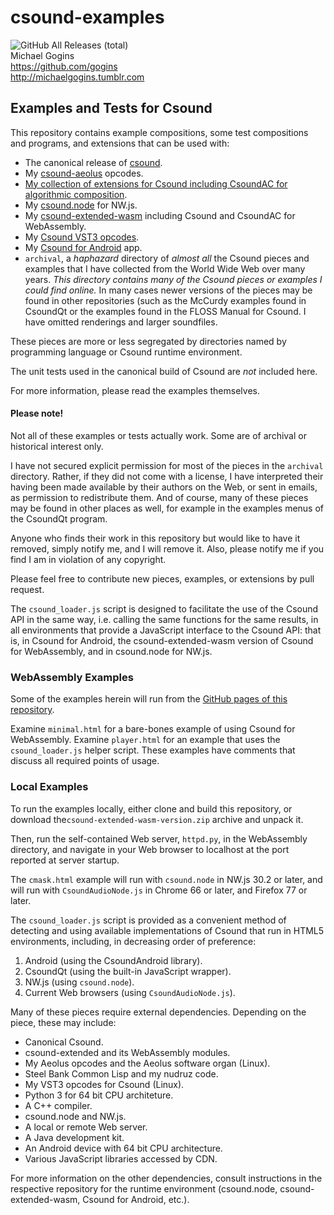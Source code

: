 # csound-examples
![GitHub All Releases (total)](https://img.shields.io/github/downloads/gogins/csound-examples/total.svg)<br>
Michael Gogins<br>
https://github.com/gogins<br>
http://michaelgogins.tumblr.com

## Examples and Tests for Csound

This repository contains example compositions, some test compositions and 
programs, and extensions that can be used with: 
 - The canonical release of [csound](https://github.com/csound/csound).
 - My [csound-aeolus](https://github.com/gogins/csound-aeolus) opcodes.
 - [My collection of extensions for Csound including CsoundAC for algorithmic composition](https://github.com/gogins/csound-extended). 
 - My [csound.node](https://github.com/gogins/csound-extended/tree/develop/csound.node) for NW.js.
 - My [csound-extended-wasm](https://github.com/gogins/csound-extended/tree/develop/WebAssembly) including Csound and CsoundAC for WebAssembly. 
 - My [Csound VST3 opcodes](https://github.com/gogins/csound-vst3-opcodes).
 - My [Csound for Android](https://github.com/gogins/csound-android) app.
 - `archival`, a _haphazard_ directory of _almost all_ the Csound pieces and examples that 
   I have collected from the World Wide Web over many years. _This directory 
   contains many of the Csound pieces or examples I could find online._ In 
   many cases newer versions of the pieces may be found in other repositories (such as the 
   McCurdy examples found in CsoundQt or the examples found in the FLOSS Manual 
   for Csound. I have omitted renderings and larger soundfiles.

These pieces are more or less segregated by directories named by programming 
language or Csound runtime environment.

The unit tests used in the canonical build of Csound are _not_ included here.

For more information, please read the examples themselves.

#### Please note!

Not all of these examples or tests actually work. Some are of archival 
or historical interest only.

I have not secured explicit permission for most of the pieces in the `archival` 
directory. Rather, if they did not come with a license, I have interpreted 
their having been made available by their authors on the Web, or sent in 
emails, as permission to redistribute them. And of course, many of these 
pieces may be found in other places as well, for example in the examples menus 
of the CsoundQt program.

Anyone who finds their work in this repository but would like to have it 
removed, simply notify me, and I will remove it. Also, please notify me if you 
find I am in violation of any copyright.

Please feel free to contribute new pieces, examples, or extensions by pull 
request.

The `csound_loader.js` script is designed to facilitate the use of the Csound 
API in the same way, i.e. calling the same functions for the same results, in 
all environments that provide a JavaScript interface to the Csound API: that 
is, in Csound for Android, the csound-extended-wasm version of Csound for 
WebAssembly, and in csound.node for NW.js.

### WebAssembly Examples

Some of the examples herein will run from the [GitHub pages of this 
repository](https://gogins.github.io/csound-examples/). 

Examine `minimal.html` for a bare-bones example of using Csound for 
WebAssembly. Examine `player.html` for an example that uses the 
`csound_loader.js` helper script. These examples have comments that 
discuss all required points of usage.

### Local Examples

To run the examples locally, either clone and build this repository, or 
download the`csound-extended-wasm-version.zip` archive and unpack it.

Then, run the self-contained Web server, `httpd.py`, in the WebAssembly
directory, and navigate in your Web browser to localhost at the port reported
at server startup.

The `cmask.html` example will run with `csound.node` in NW.js 30.2 or later,
and will run with `CsoundAudioNode.js` in Chrome 66 or later, and Firefox 77 
or later.

The `csound_loader.js` script is provided as a convenient method of
detecting and using available implementations of Csound that run in HTML5
environments, including, in decreasing order of preference:

1. Android (using the CsoundAndroid library).
2. CsoundQt (using the built-in JavaScript wrapper).
3. NW.js (using `csound.node`).
4. Current Web browsers (using `CsoundAudioNode.js`).

Many of these pieces require external dependencies. Depending on the piece, 
these may include:

 - Canonical Csound.
 - csound-extended and its WebAssembly modules.
 - My Aeolus opcodes and the Aeolus software organ (Linux).
 - Steel Bank Common Lisp and my nudruz code.
 - My VST3 opcodes for Csound (Linux).
 - Python 3 for 64 bit CPU architeture.
 - A C++ compiler.
 - csound.node and NW.js.
 - A local or remote Web server.
 - A Java development kit.
 - An Android device with 64 bit CPU architecture.
 - Various JavaScript libraries accessed by CDN.
 
For more information on the other dependencies, consult instructions in the 
respective repository for the runtime environment (csound.node, 
csound-extended-wasm, Csound for Android, etc.).

